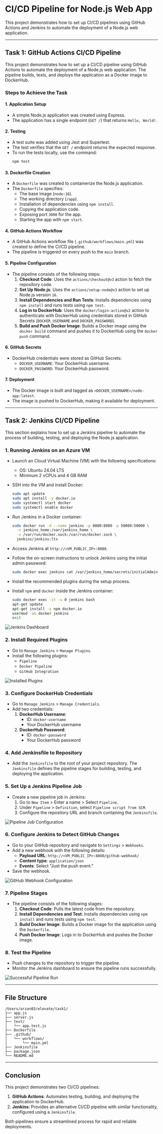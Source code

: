 # CI/CD Pipeline for Node.js Web App

This project demonstrates how to set up CI/CD pipelines using GitHub Actions and Jenkins to automate the deployment of a Node.js web application.

---

## Task 1: GitHub Actions CI/CD Pipeline

This project demonstrates how to set up a CI/CD pipeline using GitHub Actions to automate the deployment of a Node.js web application. The pipeline builds, tests, and deploys the application as a Docker image to DockerHub.

### Steps to Achieve the Task

#### 1. **Application Setup**
   - A simple Node.js application was created using Express.
   - The application has a single endpoint (`GET /`) that returns `Hello, World!`.

#### 2. **Testing**
   - A test suite was added using Jest and Supertest.
   - The test verifies that the `GET /` endpoint returns the expected response.
   - To run the tests locally, use the command:
     ```bash
     npm test
     ```

#### 3. **Dockerfile Creation**
   - A `Dockerfile` was created to containerize the Node.js application.
   - The `Dockerfile` specifies:
     - The base image (`node:16`).
     - The working directory (`/app`).
     - Installation of dependencies using `npm install`.
     - Copying the application code.
     - Exposing port `3000` for the app.
     - Starting the app with `npm start`.

#### 4. **GitHub Actions Workflow**
   - A GitHub Actions workflow file (`.github/workflows/main.yml`) was created to define the CI/CD pipeline.
   - The pipeline is triggered on every push to the `main` branch.

#### 5. **Pipeline Configuration**
   - The pipeline consists of the following steps:
     1. **Checkout Code**: Uses the `actions/checkout@v3` action to fetch the repository code.
     2. **Set Up Node.js**: Uses the `actions/setup-node@v3` action to set up Node.js version `16`.
     3. **Install Dependencies and Run Tests**: Installs dependencies using `npm install` and runs tests using `npm test`.
     4. **Log in to DockerHub**: Uses the `docker/login-action@v2` action to authenticate with DockerHub using credentials stored in GitHub Secrets (`DOCKER_USERNAME` and `DOCKER_PASSWORD`).
     5. **Build and Push Docker Image**: Builds a Docker image using the `docker build` command and pushes it to DockerHub using the `docker push` command.

#### 6. **GitHub Secrets**
   - DockerHub credentials were stored as GitHub Secrets:
     - `DOCKER_USERNAME`: Your DockerHub username.
     - `DOCKER_PASSWORD`: Your DockerHub password.

#### 7. **Deployment**
   - The Docker image is built and tagged as `<DOCKER_USERNAME>/node-app:latest`.
   - The image is pushed to DockerHub, making it available for deployment.

---

## Task 2: Jenkins CI/CD Pipeline

This section explains how to set up a Jenkins pipeline to automate the process of building, testing, and deploying the Node.js application.

### 1. **Running Jenkins on an Azure VM**
   - Launch an Cloud Virtual Machine (VM) with the following specifications:
     - OS: Ubuntu 24.04 LTS
     - Minimum 2 vCPUs and 4 GB RAM
   - SSH into the VM and install Docker:
     ```bash
     sudo apt update
     sudo apt install -y docker.io
     sudo systemctl start docker
     sudo systemctl enable docker
     ```
   - Run Jenkins in a Docker container:
     ```bash
     sudo docker run -d --name jenkins -p 8080:8080 -p 50000:50000 \
       -v jenkins_home:/var/jenkins_home \
       -v /var/run/docker.sock:/var/run/docker.sock \
       jenkins/jenkins:lts
     ```
   - Access Jenkins at `http://<VM_PUBLIC_IP>:8080`.
   - Follow the on-screen instructions to unlock Jenkins using the initial admin password:
     ```bash
     sudo docker exec jenkins cat /var/jenkins_home/secrets/initialAdminPassword
     ```
   - Install the recommended plugins during the setup process.

   - Install `npm` and `docker` inside the Jenkins container:
     ```bash
     sudo docker exec -it -u 0 jenkins bash
     apt-get update
     apt-get install -y npm docker.io
     usermod -aG docker jenkins
     exit
     ```

   ![Jenkins Dashboard](misc/a.png)

### 2. **Install Required Plugins**
   - Go to `Manage Jenkins` > `Manage Plugins`.
   - Install the following plugins:
     - `Pipeline`
     - `Docker Pipeline`
     - `GitHub Integration`

   ![Installed Plugins](misc/b.png)

### 3. **Configure DockerHub Credentials**
   - Go to `Manage Jenkins` > `Manage Credentials`.
   - Add two credentials:
     1. **DockerHub Username**:
        - ID: `docker-username`
        - Your DockerHub username
     2. **DockerHub Password**:
        - ID: `docker-password`
        - Your DockerHub password

### 4. **Add Jenkinsfile to Repository**
   - Add the `Jenkinsfile` to the root of your project repository. The `Jenkinsfile` defines the pipeline stages for building, testing, and deploying the application.

### 5. **Set Up a Jenkins Pipeline Job**
   - Create a new pipeline job in Jenkins:
     1. Go to `New Item` > Enter a name > Select `Pipeline`.
     2. Under `Pipeline` > `Definition`, select `Pipeline script from SCM`.
     3. Configure the repository URL and branch containing the `Jenkinsfile`.

   ![Pipeline Job Configuration](misc/c.png)

### 6. **Configure Jenkins to Detect GitHub Changes**
   - Go to your GitHub repository and navigate to `Settings` > `Webhooks`.
   - Add a new webhook with the following details:
     - **Payload URL**: `http://<VM_PUBLIC_IP>:8080/github-webhook/`
     - **Content type**: `application/json`
     - **Events**: Select "Just the push event."
   - Save the webhook.

   ![GitHub Webhook Configuration](misc/d.png)

### 7. **Pipeline Stages**
   - The pipeline consists of the following stages:
     1. **Checkout Code**: Pulls the latest code from the repository.
     2. **Install Dependencies and Test**: Installs dependencies using `npm install` and runs tests using `npm test`.
     3. **Build Docker Image**: Builds a Docker image for the application using the `Dockerfile`.
     4. **Push Docker Image**: Logs in to DockerHub and pushes the Docker image.

### 8. **Test the Pipeline**
   - Push changes to the repository to trigger the pipeline.
   - Monitor the Jenkins dashboard to ensure the pipeline runs successfully.

   ![Successful Pipeline Run](misc/e.png)

---

## File Structure
```
/Users/arzan03/elevate/task1/
├── app.js
├── server.js
├── test/
│   └── app.test.js
├── Dockerfile
├── .github/
│   └── workflows/
│       └── main.yml
├── Jenkinsfile
├── package.json
└── README.md
```

---

## Conclusion
This project demonstrates two CI/CD pipelines:
1. **GitHub Actions**: Automates testing, building, and deploying the application to DockerHub.
2. **Jenkins**: Provides an alternative CI/CD pipeline with similar functionality, configured using a `Jenkinsfile`.

Both pipelines ensure a streamlined process for rapid and reliable deployments.
